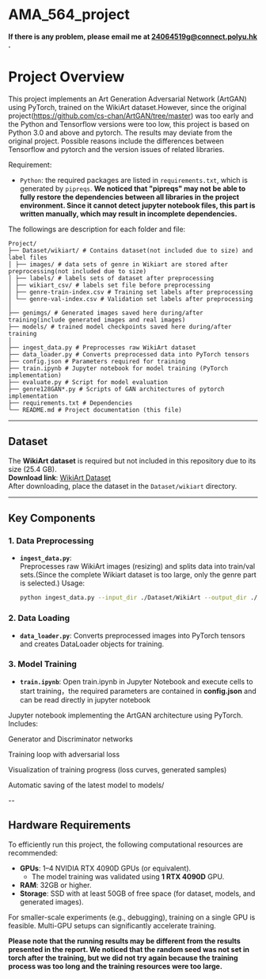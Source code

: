 # AMA_564_project

**If there is any problem, please email me at [24064519g@connect.polyu.hk](mailto:24064519g@connect.polyu.hk) .**

# Project Overview
This project implements an Art Generation Adversarial Network (ArtGAN) using PyTorch, trained on the WikiArt dataset.However, since the original project(https://github.com/cs-chan/ArtGAN/tree/master) was too early and the Python and Tensorflow versions were too low, this project is based on Python 3.0 and above and pytorch. The results may deviate from the original project. Possible reasons include the differences between Tensorflow and pytorch and the version issues of related libraries.

Requirement:

- `Python`: the required packages are listed in `requirements.txt`, which is generated by `pipreqs`.  **We noticed that "pipreqs" may not be able to fully restore the dependencies between all libraries in the project environment. Since it cannot detect jupyter notebook files, this part is written manually, which may result in incomplete dependencies.**

The followings are description for each folder and file:

```
Project/
├── Dataset/wikiart/ # Contains dataset(not included due to size) and label files 
│ ├── images/ # data sets of genre in Wikiart are stored after preprocessing(not included due to size)
│ ├── labels/ # labels sets of dataset after preprocessing
│ ├── wikiart_csv/ # labels set file before preprocessing
│ ├── genre-train-index.csv # Training set labels after preprocessing
│ └── genre-val-index.csv # Validation set labels after preprocessing
│
├── genimgs/ # Generated images saved here during/after training(include generated images and real images)
├── models/ # trained model checkpoints saved here during/after training
│
├── ingest_data.py # Preprocesses raw WikiArt dataset
├── data_loader.py # Converts preprocessed data into PyTorch tensors
├── config.json # Parameters required for training
├── train.ipynb # Jupyter notebook for model training (PyTorch implementation)
├── evaluate.py # Script for model evaluation
├── genre128GAN*.py # Scripts of GAN architectures of pytorch implementation
├── requirements.txt # Dependencies
└── README.md # Project documentation (this file)
```

---

## Dataset
The **WikiArt dataset** is required but not included in this repository due to its size (25.4 GB).  
**Download link**: [WikiArt Dataset](https://drive.google.com/file/d/1vTChp3nU5GQeLkPwotrybpUGUXj12BTK/view?usp=drivesdk)  
After downloading, place the dataset in the `Dataset/wikiart` directory. 

---

## Key Components

### 1. Data Preprocessing
- **`ingest_data.py`**:  
  Preprocesses raw WikiArt images (resizing) and splits data into train/val sets.(Since the complete Wikiart dataset is too large, only the genre part is selected.)
  Usage:  
  ```bash
  python ingest_data.py --input_dir ./Dataset/WikiArt --output_dir ./Dataset/wikiart --csv_file genre

### 2. Data Loading
- **`data_loader.py`**:
 Converts preprocessed images into PyTorch tensors and creates DataLoader objects for training.

### 3. Model Training
- **`train.ipynb`**:
 Open train.ipynb in Jupyter Notebook and execute cells to start training，the required parameters are contained in **config.json** and can be read directly in jupyter notebook

 Jupyter notebook implementing the ArtGAN architecture using PyTorch. Includes:

 Generator and Discriminator networks

 Training loop with adversarial loss

 Visualization of training progress (loss curves, generated samples)

 Automatic saving of the latest model to models/

--

## Hardware Requirements
To efficiently run this project, the following computational resources are recommended:  
- **GPUs**: 1–4 NVIDIA RTX 4090D GPUs (or equivalent).  
  - The model training was validated using **1 RTX 4090D** GPU.  
- **RAM**: 32GB or higher.  
- **Storage**: SSD with at least 50GB of free space (for dataset, models, and generated images).  

For smaller-scale experiments (e.g., debugging), training on a single GPU is feasible. Multi-GPU setups can significantly accelerate training.  

**Please note that the running results may be different from the results presented in the report. We noticed that the random seed was not set in torch after the training, but we did not try again because the training process was too long and the training resources were too large.**

 

